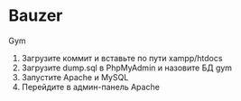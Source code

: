 # Bauzer
Gym

1. Загрузите коммит и вставьте по пути xampp/htdocs
2. Загрузите dump.sql в PhpMyAdmin и назовите БД gym
3. Запустите Apache и MySQL
4. Перейдите в админ-панель Apache

